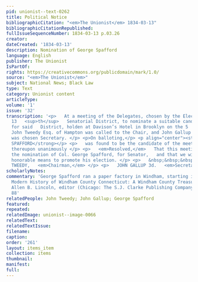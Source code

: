 ```yaml
---
pid: unionist--text-0262
title: Political Notice
bibliographicCitation: "<em>The Unionist</em> 1834-03-13"
bibliographicCitationRepublished: 
fullIssueSequenceNumber: 1834-03-13 p.03.26
creator: 
dateCreated: '1834-03-13'
description: Nomination of George Spafford
language: English
publisher: The Unionist
IsPartOf: 
rights: https://creativecommons.org/publicdomain/mark/1.0/
source: "<em>The Unionist</em>"
subject: National News; Black Law
type: Text
category: Unionist content
articleType: 
volume: '1'
issue: '32'
transcription: '<p>   At a meeting of the Delegates, chosen by the Electors of the
  13   <sup>th</sup>   Senatorial District, to nominate a suitable candidate for Senator
  for said   District, holden at Davison’s Hotel in Brooklyn on the 5   <sup>th</sup>   inst.,
  John Tweedy Esq. of Hampton was called to the Chair, and John Gallup 3d   of Brooklyn
  was chosen Secretary. </p> <p>On balloting,</p> <p align="center"><strong>COL. GEORGE
  SPAFFORD</strong></p> <p>   was found to be the candidate of the meeting. It was
  thereupon unanimously </p> <p>   <em>Resolved,</em>   That this meeting approve
  the nomination of Col. George Spafford, for Senator,   and that we will use all
  honorable means to promote his election. </p> <p>   &nbsp;&nbsp;&nbsp;&nbsp;&nbsp;&nbsp;&nbsp;&nbsp;&nbsp;&nbsp;&nbsp;   &nbsp;&nbsp;&nbsp;&nbsp;&nbsp;&nbsp;&nbsp;&nbsp;&nbsp;&nbsp;&nbsp;&nbsp;&nbsp;&nbsp;&nbsp;&nbsp;&nbsp;&nbsp;&nbsp;&nbsp;&nbsp;&nbsp;&nbsp;&nbsp;&nbsp;&nbsp;&nbsp;&nbsp;&nbsp;&nbsp;&nbsp;&nbsp;&nbsp;&nbsp;&nbsp;   JOHN
  TWEEDY,   <em>Chairman,</em> </p> <p>   JOHN GALLUP 3d.   <em>Secretary.</em> </p> '
scholarlyNotes: 
commentary: 'George Spafford ran a paper factory in Windham, starting in 1830. <em>A
  Modern History of Windham County Connecticut: A Windham County Treasure Book</em>,
  Allen B. Lincoln, editor (Chicago: The S.J. Clarke Publishing Company, 1920), p.
  88'
relatedPeople: John Tweedy; John Gallup; George Spafford
featured: 
repeated: 
relatedImage: unionist--image-0066
relatedText: 
relatedTextIssue: 
filename: 
caption: 
order: '261'
layout: items_item
collection: items
thumbnail: 
manifest: 
full: 
---
```


